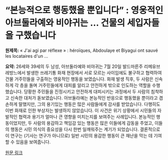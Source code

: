# “본능적으로 행동했을 뿐입니다” : 영웅적인 아브둘라예와 비야귀는 … 건물의 세입자들을 구했습니다

**원제목:** « J'ai agi par réflexe » : héroïques, Abdoulaye et Biyagui ont sauvé les locataires d'un ...

**요약:** 26세와 39세의 두 남성, 아브둘라예와 비야귀는 7월 20일 발드마른주 리메유브레방느에서 발생한 쓰레기통 화재 현장에서 서로 모르는 사이임에도 불구하고 협력하여 건물 거주민들을 구출하는 영웅적인 행동을 보였습니다.  화재 발생 직후, 두 사람은 신속하게 각 층을 돌며 거주민들에게 대피를 알리고 안전하게 밖으로 인도하는 역할을 수행했습니다.  당황한 주민들을 진정시키고 안전하게 대피시키는 과정에서 두 사람의 침착하고 신속한 대처가 돋보였습니다.  아브둘라예는 본능적인 반응으로 행동했을 뿐이라고 겸손하게 말했지만, 그의 용기있는 행동은 많은 사람들에게 감사를 받았습니다.  다행히도 이번 화재로 인한 부상자는 발생하지 않았습니다.  이 사건은 위기 상황에서 시민들의 자발적인 협력과 용기가 얼마나 큰 영향을 미치는지를 보여주는 사례입니다.  본능적인 행동이었지만, 두 사람의 용감하고 책임감 있는 행동은 많은 이들에게 감동을 주었고,  이들의 행동은  시민 의식의 중요성을 다시 한번 일깨워주는 계기가 되었습니다.  결론적으로 이 연구는 (기사는 연구가 아니므로)  일반 시민의 용감한 행동이  큰 재난을 막는 데 기여할 수 있음을 보여줍니다.

[원문 링크](https://www.leparisien.fr/val-de-marne-94/jai-agi-par-reflexe-heroiques-abdoulaye-et-biyagui-ont-sauve-les-locataires-dun-immeuble-en-feu-22-07-2025-DNLYCNFNF5CQ3BLJPS2XSNMSVA.php)
